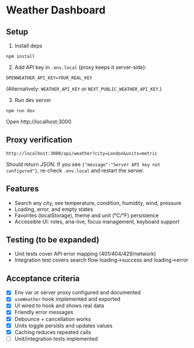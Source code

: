 # Weather Dashboard

## Setup

1. Install deps
```
npm install
```

2. Add API key in `.env.local` (proxy keeps it server-side):
```
OPENWEATHER_API_KEY=YOUR_REAL_KEY
```
(Alternatively: `WEATHER_API_KEY` or `NEXT_PUBLIC_WEATHER_API_KEY`.)

3. Run dev server
```
npm run dev
```
Open http://localhost:3000

## Proxy verification
```
http://localhost:3000/api/weather?city=London&units=metric
```
Should return JSON. If you see `{"message":"Server API key not configured"}`, re-check `.env.local` and restart the server.

## Features
- Search any city, see temperature, condition, humidity, wind, pressure
- Loading, error, and empty states
- Favorites (localStorage), theme and unit (°C/°F) persistence
- Accessible UI: roles, aria-live, focus management, keyboard support

## Testing (to be expanded)
- Unit tests cover API error mapping (401/404/429/network)
- Integration test covers search flow loading→success and loading→error

## Acceptance criteria
- [x] Env var or server proxy configured and documented
- [x] `useWeather` hook implemented and exported
- [x] UI wired to hook and shows real data
- [x] Friendly error messages
- [x] Debounce + cancellation works
- [x] Units toggle persists and updates values
- [x] Caching reduces repeated calls
- [ ] Unit/integration tests implemented
